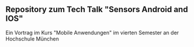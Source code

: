 ## Repository zum Tech Talk "Sensors Android and IOS"
Ein Vortrag im Kurs "Mobile Anwendungen" im vierten Semester an der Hochschule München
